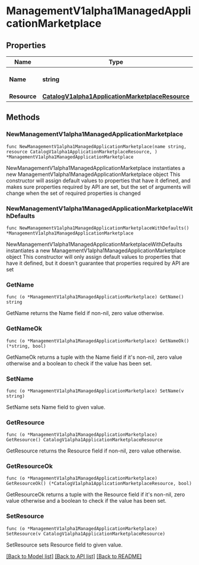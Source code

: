 # ManagementV1alpha1ManagedApplicationMarketplace

## Properties

Name | Type | Description | Notes
------------ | ------------- | ------------- | -------------
**Name** | **string** | The name of the Marketplace. | 
**Resource** | [**CatalogV1alpha1ApplicationMarketplaceResource**](CatalogV1alpha1ApplicationMarketplaceResource.md) |  | 

## Methods

### NewManagementV1alpha1ManagedApplicationMarketplace

`func NewManagementV1alpha1ManagedApplicationMarketplace(name string, resource CatalogV1alpha1ApplicationMarketplaceResource, ) *ManagementV1alpha1ManagedApplicationMarketplace`

NewManagementV1alpha1ManagedApplicationMarketplace instantiates a new ManagementV1alpha1ManagedApplicationMarketplace object
This constructor will assign default values to properties that have it defined,
and makes sure properties required by API are set, but the set of arguments
will change when the set of required properties is changed

### NewManagementV1alpha1ManagedApplicationMarketplaceWithDefaults

`func NewManagementV1alpha1ManagedApplicationMarketplaceWithDefaults() *ManagementV1alpha1ManagedApplicationMarketplace`

NewManagementV1alpha1ManagedApplicationMarketplaceWithDefaults instantiates a new ManagementV1alpha1ManagedApplicationMarketplace object
This constructor will only assign default values to properties that have it defined,
but it doesn't guarantee that properties required by API are set

### GetName

`func (o *ManagementV1alpha1ManagedApplicationMarketplace) GetName() string`

GetName returns the Name field if non-nil, zero value otherwise.

### GetNameOk

`func (o *ManagementV1alpha1ManagedApplicationMarketplace) GetNameOk() (*string, bool)`

GetNameOk returns a tuple with the Name field if it's non-nil, zero value otherwise
and a boolean to check if the value has been set.

### SetName

`func (o *ManagementV1alpha1ManagedApplicationMarketplace) SetName(v string)`

SetName sets Name field to given value.


### GetResource

`func (o *ManagementV1alpha1ManagedApplicationMarketplace) GetResource() CatalogV1alpha1ApplicationMarketplaceResource`

GetResource returns the Resource field if non-nil, zero value otherwise.

### GetResourceOk

`func (o *ManagementV1alpha1ManagedApplicationMarketplace) GetResourceOk() (*CatalogV1alpha1ApplicationMarketplaceResource, bool)`

GetResourceOk returns a tuple with the Resource field if it's non-nil, zero value otherwise
and a boolean to check if the value has been set.

### SetResource

`func (o *ManagementV1alpha1ManagedApplicationMarketplace) SetResource(v CatalogV1alpha1ApplicationMarketplaceResource)`

SetResource sets Resource field to given value.



[[Back to Model list]](../README.md#documentation-for-models) [[Back to API list]](../README.md#documentation-for-api-endpoints) [[Back to README]](../README.md)


